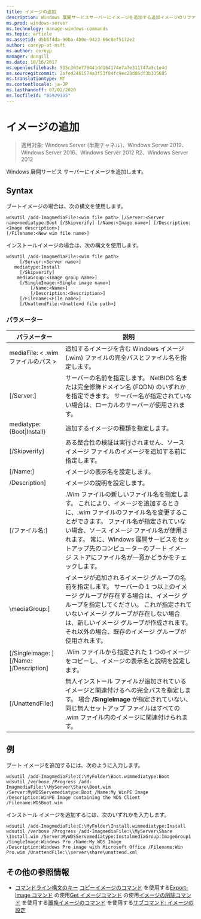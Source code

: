 ```yaml
---
title: イメージの追加
description: Windows 展開サービスサーバーにイメージを追加する追加イメージのリファレンス記事です。
ms.prod: windows-server
ms.technology: manage-windows-commands
ms.topic: article
ms.assetid: d5b6f4da-90ba-4b0e-9423-66c8ef5172e2
author: coreyp-at-msft
ms.author: coreyp
manager: dongill
ms.date: 10/16/2017
ms.openlocfilehash: 535c303e779441dd164174e7a7e311747a9c1e4d
ms.sourcegitcommit: 2afed2461574a3f53f84fc9ec28d86df3b335685
ms.translationtype: MT
ms.contentlocale: ja-JP
ms.lasthandoff: 07/02/2020
ms.locfileid: "85929135"
---
```

# <a name="add-image"></a>イメージの追加

> 適用対象: Windows Server (半期チャネル)、Windows Server 2019、Windows Server 2016、Windows Server 2012 R2、Windows Server 2012

Windows 展開サービス サーバーにイメージを追加します。

## <a name="syntax"></a>Syntax
ブートイメージの場合は、次の構文を使用します。
```
wdsutil /add-ImagmediaFile:<wim file path> [/Server:<Server name>mediatype:Boot [/Skipverify] [/Name:<Image name>] [/Description:<Image description>]
[/Filename:<New wim file name>]
```
インストールイメージの場合は、次の構文を使用します。
```
wdsutil /add-ImagmediaFile:<wim file path>
     [/Server:<Server name>]
   mediatype:Install
     [/Skipverify]
    mediaGroup:<Image group name>]
     [/SingleImage:<Single image name>]
         [/Name:<Name>]
         [/Description:<Description>]
     [/Filename:<File name>]
     [/UnattendFile:<Unattend file path>]
```
### <a name="parameters"></a>パラメーター
|パラメーター|説明|
|-------|--------|
mediaFile: < .wim ファイルのパス >|追加するイメージを含む Windows イメージ (.wim) ファイルの完全パスとファイル名を指定します。|
|[/Server:<Server name>]|サーバーの名前を指定します。 NetBIOS 名または完全修飾ドメイン名 (FQDN) のいずれかを指定できます。 サーバー名が指定されていない場合は、ローカルのサーバーが使用されます。|
mediatype: {Boot&#124;Install}|追加するイメージの種類を指定します。|
|[/Skipverify]|ある整合性の検証は実行されません、ソース イメージ ファイルのイメージを追加する前に指定します。|
|[/Name:<Name>]|イメージの表示名を設定します。|
|/Description<Description>]|イメージの説明を設定します。|
|[/ファイル名:<Filename>]|.Wim ファイルの新しいファイル名を指定します。 これにより、イメージを追加するときに、.wim ファイルのファイル名を変更することができます。 ファイル名が指定されていない場合、ソース イメージ ファイル名が使用されます。 常に、Windows 展開サービスをセットアップ先のコンピューターのブート イメージ ストアにファイル名が一意かどうかをチェックします。|
|\mediaGroup:<Image group name>]|イメージが追加されるイメージ グループの名前を指定します。 サーバーの 1 つ以上のイメージ グループが存在する場合は、イメージ グループを指定してください。 これが指定されていないイメージ グループが存在しない場合は、新しいイメージ グループが作成されます。 それ以外の場合、既存のイメージ グループが使用されます。|
|[/Singleimage: <Single image name> ][/Name: <Name> ]/Description<Description>]|.Wim ファイルから指定された 1 つのイメージをコピーし、イメージの表示名と説明を設定します。|
|[/UnattendFile:<Unattend file path>]|無人インストール ファイルが追加されているイメージと関連付けるへの完全パスを指定します。 場合 **/SingleImage** が指定されていない、同じ無人セットアップ ファイルはすべての .wim ファイル内のイメージに関連付けられます。|
## <a name="examples"></a>例
ブート イメージを追加するには、次のように入力します。
```
wdsutil /add-ImagmediaFile:C:\MyFolder\Boot.wimmediatype:Boot
wdsutil /verbose /Progress /add-ImagmediaFile:\\MyServer\Share\Boot.wim /Server:MyWDSServemediatype:Boot /Name:My WinPE Image
/Description:WinPE Image containing the WDS Client /Filename:WDSBoot.wim
```
インストール イメージを追加するには、次のいずれかを入力します。
```
wdsutil /add-ImagmediaFile:C:\MyFolder\Install.wimmediatype:Install
wdsutil /verbose /Progress /add-ImagmediaFile:\\MyServer\Share \Install.wim /Server:MyWDSServemediatype:InstalmediaGroup:ImageGroup1
/SingleImage:Windows Pro /Name:My WDS Image
/Description:Windows Pro image with Microsoft Office /Filename:Win Pro.wim /UnattendFile:\\server\share\unattend.xml
```
## <a name="additional-references"></a>その他の参照情報
- [コマンドライン構文のキー](command-line-syntax-key.md) 
[コピーイメージのコマンド](using-the-copy-image-command.md) 
 を使用する[Export-Image コマンド](using-the-export-image-command.md) 
 の使用[Get イメージコマンド](using-the-get-image-command.md) 
 の使用[イメージの削除コマンド](using-the-remove-image-command.md) 
 を使用する[置換イメージのコマンド](using-the-replace-image-command.md) 
 を使用する[サブコマンド: イメージの設定](subcommand-set-image.md)
